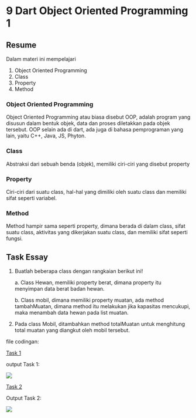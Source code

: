 # 9 Dart Object Oriented Programming 1

## Resume
Dalam materi ini mempelajari
1. Object Oriented Programming
2. Class
3. Property
4. Method

### Object Oriented Programming
Object Oriented Programming atau biasa disebut OOP, adalah program yang disusun dalam bentuk objek, data dan proses diletakkan pada objek tersebut. OOP selain ada di dart, ada juga di bahasa pemprograman yang lain, yaitu C++, Java, JS, Phyton.

### Class
Abstraksi dari sebuah benda (objek), memiliki ciri-ciri yang disebut property

### Property
Ciri-ciri dari suatu class, hal-hal yang dimiliki oleh suatu class dan memiliki sifat seperti variabel.

### Method
Method hampir sama seperti property, dimana berada di dalam class, sifat suatu class, aktivitas yang dikerjakan suatu class, dan memiliki sifat seperti fungsi.

## Task Essay
1. Buatlah beberapa class dengan rangkaian berikut ini!

    a. Class Hewan, memiliki property berat, dimana property itu menyimpan data berat badan hewan.

    b. Class mobil, dimana memiliki property muatan, ada method tambahMuatan, dimana method itu melakukan jika kapasitas mencukupi, maka menambah data hewan pada list muatan.

2. Pada class Mobil, ditambahkan method totalMuatan untuk menghitung total muatan yang diangkut oleh mobil tersebut.

file codingan:


[Task 1](https://github.com/fraihan-dw/flutter_muhammad-raihan-firdaus/blob/main/8_Collection/Praktikum/task1.dart)


output Task 1:


![](https://github.com/fraihan-dw/flutter_muhammad-raihan-firdaus/blob/main/8_Collection/Screenshot/task1.png?raw=true)


[Task 2](https://github.com/fraihan-dw/flutter_muhammad-raihan-firdaus/blob/main/8_Collection/Praktikum/task2.dart)


Output Task 2:


![](https://github.com/fraihan-dw/flutter_muhammad-raihan-firdaus/blob/main/8_Collection/Screenshot/task2.png?raw=true)